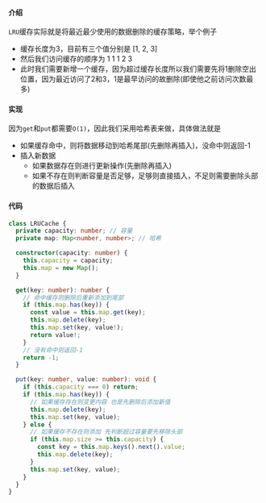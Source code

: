 #### 介绍

`LRU`缓存实际就是将最近最少使用的数据删除的缓存策略，举个例子

- 缓存长度为3，目前有三个值分别是 [1, 2, 3]
- 然后我们访问缓存的顺序为 1 1 1 2 3
- 此时我们需要新增一个缓存，因为超过缓存长度所以我们需要先将1删除空出位置，因为最近访问了2和3，1是最早访问的故删除(即使他之前访问次数最多)

#### 实现

因为`get`和`put`都需要`O(1)`，因此我们采用哈希表来做，具体做法就是

- 如果缓存命中，则将数据移动到哈希尾部(先删除再插入)，没命中则返回-1
- 插入新数据
  - 如果数据存在则进行更新操作(先删除再插入)
  - 如果不存在则判断容量是否足够，足够则直接插入，不足则需要删除头部的数据后插入

#### 代码

```typescript
class LRUCache {
  private capacity: number; // 容量
  private map: Map<number, number>; // 哈希

  constructor(capacity: number) {
    this.capacity = capacity;
    this.map = new Map();
  }

  get(key: number): number {
    // 命中缓存则删除后重新添加到尾部
    if (this.map.has(key)) {
      const value = this.map.get(key);
      this.map.delete(key);
      this.map.set(key, value!);
      return value!;
    }
    // 没有命中则返回-1
    return -1;
  }

  put(key: number, value: number): void {
    if (this.capacity === 0) return;
    if (this.map.has(key)) {
      // 如果缓存存在则变更内容 也是先删除后添加新值
      this.map.delete(key);
      this.map.set(key, value);
    } else {
      // 如果缓存不存在则添加 先判断超过容量要先移除头部
      if (this.map.size >= this.capacity) {
        const key = this.map.keys().next().value;
        this.map.delete(key);
      }
      this.map.set(key, value);
    }
  }
}
```




